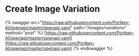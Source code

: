 # Create Image Variation

{% swagger src="https://raw.githubusercontent.com/Portkey-AI/openapi/master/openapi.yaml" path="/images/variations" method="post" %}
[https://raw.githubusercontent.com/Portkey-AI/openapi/master/openapi.yaml](https://raw.githubusercontent.com/Portkey-AI/openapi/master/openapi.yaml)
{% endswagger %}
